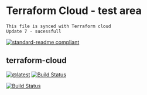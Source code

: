 # Terraform Cloud - test area
    This file is synced with Terraform cloud 
    Update 7 - sucessfull 

[![standard-readme compliant](https://img.shields.io/badge/readme%20style-standard-brightgreen.svg?style=flat-square)](https://github.com/adhiarushikesh/tz-cloud-demo/blob/master/README.md)

## terraform-cloud

[![@latest](https://img.shields.io/npm/v/terraform-cloud.svg)](https://github.com/adhiarushikesh/tz-cloud-demo)
[![Build Status](https://github.com/mijailr/terraform-cloud/workflows/Test/badge.svg)](https://github.com/adhiarushikesh/tz-cloud-demo/actions?query=workflow%3ATest+branch%3Amaster)

[![Build Status](https://github.com/mijailr/terraform-cloud/workflows/Test/badge.svg)](https://app.terraform.io/app/POC-SETUP/workspaces/tz-cloud-demo/states)
